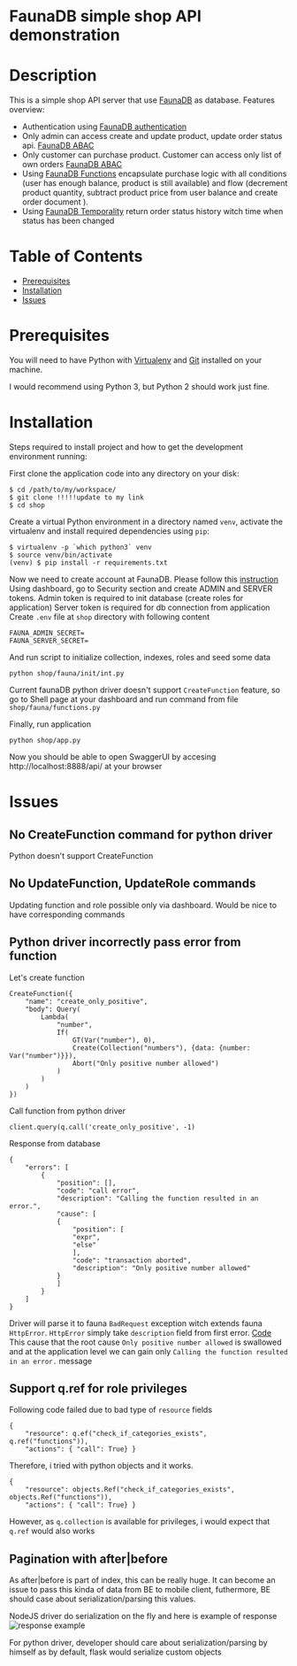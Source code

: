 FaunaDB simple shop API demonstration
=============

# Description 
This is a simple shop API server that use [FaunaDB](https://docs.fauna.com/) as database.
Features overview:
- Authentication using [FaunaDB authentication](https://docs.fauna.com/fauna/current/tutorials/authentication/user)
- Only admin can access create and update product, update order status api. [FaunaDB ABAC](https://docs.fauna.com/fauna/current/tutorials/authentication/abac)
- Only customer can purchase product. Customer can access only list of own orders [FaunaDB ABAC](https://docs.fauna.com/fauna/current/tutorials/authentication/abac)
- Using [FaunaDB Functions](https://docs.fauna.com/fauna/current/tutorials/basics/functions) encapsulate purchase logic with all conditions (user has enough balance, product is still available) and flow (decrement product quantity, subtract product price from user balance and create order document ).
- Using [FaunaDB Temporality](https://docs.fauna.com/fauna/current/tutorials/temporality) return order status history witch time when status has been changed

# Table of Contents
* [Prerequisites](#prerequisites)
* [Installation](#installation)
* [Issues](#issues)

# Prerequisites
You will need to have Python with [Virtualenv](https://virtualenv.pypa.io/en/stable/installation/) and [Git](https://git-scm.com/) installed on your machine.

I would recommend using Python 3, but Python 2 should work just fine.


# Installation
Steps required to install project and how to get the development environment running:

First clone the application code into any directory on your disk:
```
$ cd /path/to/my/workspace/
$ git clone !!!!!update to my link
$ cd shop
```

Create a virtual Python environment in a directory named `venv`, activate the virtualenv and install required dependencies using `pip`:
```
$ virtualenv -p `which python3` venv
$ source venv/bin/activate
(venv) $ pip install -r requirements.txt
```

Now we need to create account at FaunaDB. Please follow this [instruction](https://docs.fauna.com/fauna/current/start/cloud?lang=javascript#create-db)
Using dashboard, go to Security section and create ADMIN and SERVER tokens.
Admin token is required to init database (create roles for application)
Server token is required for db connection from application
Create `.env` file at `shop` directory with following content
```
FAUNA_ADMIN_SECRET=
FAUNA_SERVER_SECRET=
```
And run script to initialize collection, indexes, roles and seed some data
```
python shop/fauna/init/int.py
```
Current faunaDB python driver doesn't support `CreateFunction` feature, so go to Shell page at your dashboard and run command from file `shop/fauna/functions.py`

Finally, run application
```
python shop/app.py
```

Now you should be able to open SwaggerUI by accesing http://localhost:8888/api/ at your browser


# Issues

## No CreateFunction command for python driver
Python doesn't support CreateFunction

## No UpdateFunction, UpdateRole commands
Updating function and role possible only via dashboard. Would be nice to have corresponding commands

## Python driver incorrectly pass error from function
Let's create function
```
CreateFunction({
    "name": "create_only_positive",
    "body": Query(
        Lambda(
            "number",
            If(
                GT(Var("number"), 0),
                Create(Collection("numbers"), {data: {number: Var("number")}}),
                Abort("Only positive number allowed")
            )
        )
    )
})
```

Call function from python driver
```
client.query(q.call('create_only_positive', -1)
```
Response from database
```
{
    "errors": [
        {
            "position": [],
            "code": "call error",
            "description": "Calling the function resulted in an error.",
            "cause": [
            {
                "position": [
                "expr",
                "else"
                ],
                "code": "transaction aborted",
                "description": "Only positive number allowed"
            }
            ]
        }
    ]
}
```
Driver will parse it to fauna `BadRequest` exception witch extends fauna `HttpError`.
`HttpError` simply take `description` field from first error. [Code](https://github.com/fauna/faunadb-python/blob/master/faunadb/errors.py#L66)
This cause that the root cause `Only positive number allowed` is swallowed and at the application level we can gain only `Calling the function resulted in an error.` message


## Support q.ref for role privileges

Following code failed due to bad type of `resource` fields
```
{
    "resource": q.ef("check_if_categories_exists", q.ref("functions")),
    "actions": { "call": True} }
```
Therefore, i tried with python objects and it works.
```
{
    "resource": objects.Ref("check_if_categories_exists", objects.Ref("functions")),
    "actions": { "call": True} }
```
However, as `q.collection` is available for privileges, i would expect that `q.ref` would also works

## Pagination with after|before
As after|before is part of index, this can be really huge. It can become an issue to pass this kinda of data from BE to mobile client, futhermore, BE should case about serialization/parsing this values.

NodeJS driver do serialization on the fly and here is example of response
![response example](https://github.com/fireridlle/faunadb-shop/blob/master/nodejs_cursor_response.png)

For python driver, developer should care about serialization/parsing by himself as by default, flask would serialize custom objects
